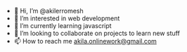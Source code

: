 - 👋 Hi, I’m @akilerromesh
- 👀 I’m interested in web development
- 🌱 I’m currently learning javascript
- 💞️ I’m looking to collaborate on projects to learn new stuff
- 📫 How to reach me akila.onlinework@gmail.com

<!---
akilerromesh/akilerromesh is a ✨ special ✨ repository because its `README.md` (this file) appears on your GitHub profile.
You can click the Preview link to take a look at your changes.
--->
